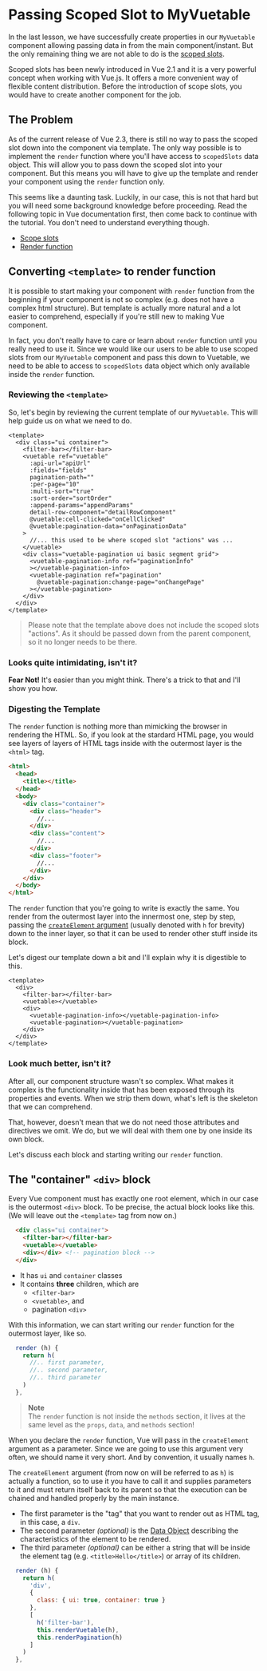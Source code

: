# Passing Scoped Slot to MyVuetable

In the last lesson, we have successfully create properties in our `MyVuetable` component allowing passing data in from the main component/instant. But the only remaining thing we are not able to do is the [scoped slots](https://vuejs.org/v2/guide/components.html#Scoped-Slots).

Scoped slots has been newly introduced in Vue 2.1 and it is a very powerful concept when working with Vue.js. It offers a more convenient way of flexible content distribution. Before the introduction of scope slots, you would have to create another component for the job. 

## The Problem

As of the current release of Vue 2.3, there is still no way to pass the scoped slot down into the component via template. The only way possible is to implement the `render` function where you'll have access to `scopedSlots` data object. This will allow you to pass down the scoped slot into your component. But this means you will have to give up the template and render your component using the `render` function only.

This seems like a daunting task. Luckily, in our case, this is not that hard but you will need some background knowledge before proceeding. Read the following topic in Vue documentation first, then come back to continue with the tutorial. You don't need to understand everything though.
- [Scope slots](https://vuejs.org/v2/guide/components.html#Scoped-Slots)
- [Render function](https://vuejs.org/v2/guide/render-function.html)


## Converting `<template>` to render function

It is possible to start making your component with `render` function from the beginning if your component is not so complex (e.g. does not have a complex html structure). But template is actually more natural and a lot easier to comprehend, especially if you're still new to making Vue component.

In fact, you don't really have to care or learn about `render` function until you really need to use it. Since we would like our users to be able to use scoped slots from our `MyVuetable` component and pass this down to Vuetable, we need to 
be able to access to `scopedSlots` data object which only available inside the `render` function.

### Reviewing the `<template>`

So, let's begin by reviewing the current template of our `MyVuetable`. This will help guide us on what we need to do.

```vue
<template>
  <div class="ui container">
    <filter-bar></filter-bar>
    <vuetable ref="vuetable"
      :api-url="apiUrl"
      :fields="fields"
      pagination-path=""
      :per-page="10"
      :multi-sort="true"
      :sort-order="sortOrder"
      :append-params="appendParams"
      detail-row-component="detailRowComponent"
      @vuetable:cell-clicked="onCellClicked"
      @vuetable:pagination-data="onPaginationData"
    >
      //... this used to be where scoped slot "actions" was ...
    </vuetable>
    <div class="vuetable-pagination ui basic segment grid">
      <vuetable-pagination-info ref="paginationInfo"
      ></vuetable-pagination-info>
      <vuetable-pagination ref="pagination"
        @vuetable-pagination:change-page="onChangePage"
      ></vuetable-pagination>
    </div>
  </div>
</template>
```

> Please note that the template above does not include the scoped slots "actions".
> As it should be passed down from the parent component, so it no longer needs to be there.

### **Looks quite intimidating, isn't it?**

__Fear Not!__ It's easier than you might think. There's a trick to that and I'll show you how.

### Digesting the Template

The `render` function is nothing more than mimicking the browser in rendering the HTML. So, if you look at the stardard HTML page, you would see layers of layers of HTML tags inside with the outermost layer is the `<html>` tag.

```html
<html>
  <head>
    <title></title>
  </head>
  <body>
    <div class="container">
      <div class="header">
        //...
      </div>
      <div class="content">
        //...
      </div>
      <div class="footer">
        //...
      </div>
    </div>
  </body>
</html>
```

The `render` function that you're going to write is exactly the same. You render from the outermost layer into the innermost one, step by step, passing the [`createElement` argument](https://vuejs.org/v2/guide/render-function.html#createElement-Arguments) (usually denoted with `h` for brevity) down to the inner layer, so that it can be used to render other stuff inside its block.

Let's digest our template down a bit and I'll explain why it is digestible to this.

```vue
<template>
  <div>
    <filter-bar></filter-bar>
    <vuetable></vuetable>
    <div>
      <vuetable-pagination-info></vuetable-pagination-info>
      <vuetable-pagination></vuetable-pagination>
    </div>
  </div>
</template>
```

### Look much better, isn't it?

After all, our component structure wasn't so complex. What makes it complex is the functionality inside that has been exposed through its properties and events. When we strip them down, what's left is the skeleton that we can comprehend.

That, however, doesn't mean that we do not need those attributes and directives we omit. We do, but we will deal with them one by one inside its own block.

Let's discuss each block and starting writing our `render` function.

## The "container" `<div>` block

Every Vue component must has exactly one root element, which in our case is the outermost `<div>` block. To be precise, the actual block looks like this. (We will leave out the `<template>` tag from now on.)

```html
  <div class="ui container">
    <filter-bar></filter-bar>
    <vuetable></vuetable>
    <div></div> <!-- pagination block -->
  </div>
```

- It has `ui` and `container` classes
- It contains __three__ children, which are
  - `<filter-bar>`
  - `<vuetable>`, and
  - pagination `<div>`

With this information, we can start writing our `render` function for the outermost layer, like so.

```javascript
  render (h) {
    return h(
      //.. first parameter,
      //.. second parameter,
      //.. third parameter
    )
  },
```

> __Note__   
> The `render` function is not inside the `methods` section, it lives at the same level as the `props`, `data`, and `methods` section!

When you declare the `render` function, Vue will pass in the `createElement` argument as a parameter. Since we are going to use this argument very often, we should name it very short. And by convention, it usually names `h`.

The `createElement` argument (from now on will be referred to as `h`) is actually a function, so to use it you have to call it and supplies parameters to it and must return itself back to its parent so that the execution can be chained and handled properly by the main instance.

- The first parameter is the "tag" that you want to render out as HTML tag, in this case, a `div`.
- The second parameter _(optional)_ is the [Data Object](https://vuejs.org/v2/guide/render-function.html#The-Data-Object-In-Depth) describing the characteristics of the element to be rendered.
- The third parameter _(optional)_ can be either a string that will be inside the element tag (e.g. `<title>Hello</title>`) or array of its children.

```javascript
  render (h) {
    return h(
      'div', 
      {
        class: { ui: true, container: true }
      },
      [
        h('filter-bar'),
        this.renderVuetable(h),
        this.renderPagination(h)
      ]
    )
  },
```

